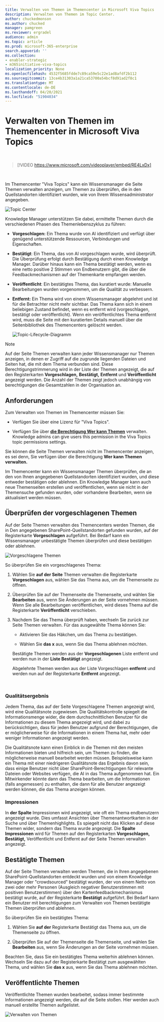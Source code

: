 ```yaml
---
title: Verwalten von Themen im Themencenter in Microsoft Viva Topics
description: Verwalten von Themen im Topic Center.
author: chuckedmonson
ms.author: chucked
manager: pamgreen
ms.reviewer: ergradel
audience: admin
ms.topic: article
ms.prod: microsoft-365-enterprise
search.appverid: ''
ms.collection:
- enabler-strategic
- m365initiative-viva-topics
localization_priority: None
ms.openlocfilehash: 4532f5685fdde7c89ca59e5c22e1ad8afdf2b112
ms.sourcegitcommit: 13ce4b31303a1a21ca53700a54bcf8d91ad2f8c1
ms.translationtype: MT
ms.contentlocale: de-DE
ms.lasthandoff: 04/20/2021
ms.locfileid: "51904034"
---
```

# <a name="manage-topics-in-the-topic-center-in-microsoft-viva-topics"></a>Verwalten von Themen im Themencenter in Microsoft Viva Topics

</br>

> [!VIDEO https://www.microsoft.com/videoplayer/embed/RE4LxDx]  

</br>


Im Themencenter "Viva Topics" kann  ein Wissensmanager die Seite Themen verwalten anzeigen, um Themen zu überprüfen, die in den Quellstandorten identifiziert wurden, wie von Ihrem Wissensadministrator angegeben.  

   ![Topic Center](../media/knowledge-management/topic-center.png) </br> 



Knowledge Manager unterstützen Sie dabei, ermittelte Themen durch die verschiedenen Phasen des Themenlebenszyklus zu führen:

- **Vorgeschlagen:** Ein Thema wurde von AI identifiziert und verfügt über genügend unterstützende Ressourcen, Verbindungen und Eigenschaften.
- **Bestätigt**: Ein Thema, das von AI vorgeschlagen wurde, wird überprüft. Die Überprüfung erfolgt durch Bestätigung durch einen Knowledge Manager. Darüber hinaus kann ein Thema bestätigt werden, wenn es eine netto positive 2 Stimmen von Endbenutzern gibt, die über die Feedbackmechanismen auf der Themenkarte empfangen werden.
- **Veröffentlicht**: Ein bestätigtes Thema, das kuratiert wurde: Manuelle Bearbeitungen wurden vorgenommen, um die Qualität zu verbessern.
- **Entfernt:** Ein Thema wird von einem Wissensmanager abgelehnt und ist für die Betrachter nicht mehr sichtbar. Das Thema kann sich in einem beliebigen Zustand befindet, wenn es entfernt wird (vorgeschlagen, bestätigt oder veröffentlicht). Wenn ein veröffentlichtes Thema entfernt wird, muss die Seite mit den kuratierten Details manuell über die Seitenbibliothek des Themencenters gelöscht werden.

   ![Topic-Lifecycle-Diagramm](../media/knowledge-management/topic-lifecycle.png) </br> 

> [!Note] 
> Auf der Seite Themen verwalten kann jeder Wissensmanager nur Themen anzeigen, in denen er Zugriff auf die zugrunde liegenden Dateien und Seiten hat, die mit dem Thema verbunden sind. Diese Berechtigungstrimmerung wird in der Liste der Themen angezeigt, die auf den Registerkarten **Vorgeschlagen,** **Bestätigt,** **Entfernt** und **Veröffentlicht** angezeigt werden. Die Anzahl der Themen zeigt jedoch unabhängig von berechtigungen die Gesamtzahlen in der Organisation an.

## <a name="requirements"></a>Anforderungen

Zum Verwalten von Themen im Themencenter müssen Sie:
- Verfügen Sie über eine Lizenz für "Viva Topics".

- Verfügen Sie über [**die Berechtigung Wer kann Themen**](./topic-experiences-user-permissions.md) verwalten. Knowledge admins can give users this permission in the Viva Topics topic permissions settings. 

Sie können die Seite Themen verwalten nicht im Themencenter anzeigen, es sei denn, Sie verfügen über die Berechtigung **Wer kann Themen verwalten.**

Im Themencenter kann ein Wissensmanager Themen überprüfen, die an den von Ihnen angegebenen Quellstandorten identifiziert wurden, und diese entweder bestätigen oder ablehnen. Ein Knowledge Manager kann auch neue Themenseiten erstellen und veröffentlichen, wenn sie nicht in der Themensuche gefunden wurden, oder vorhandene Bearbeiten, wenn sie aktualisiert werden müssen.


## <a name="review-suggested-topics"></a>Überprüfen der vorgeschlagenen Themen

Auf der Seite Themen verwalten des Themencenters werden Themen, die in Den angegebenen SharePoint-Quellstandorten gefunden wurden, auf der Registerkarte **Vorgeschlagen** aufgeführt. Bei Bedarf kann ein Wissensmanager unbestätigte Themen überprüfen und diese bestätigen oder ablehnen.

   ![Vorgeschlagene Themen](../media/knowledge-management/quality-score.png) </br> 

So überprüfen Sie ein vorgeschlagenes Thema:

1. Wählen Sie **auf der Seite** Themen verwalten die Registerkarte **Vorgeschlagen** aus, wählen Sie das Thema aus, um die Themenseite zu öffnen.</br>

2. Überprüfen Sie auf der Themenseite die Themenseite, und wählen Sie **Bearbeiten** aus, wenn Sie Änderungen an der Seite vornehmen müssen. Wenn Sie alle Bearbeitungen veröffentlichen, wird dieses Thema auf die Registerkarte **Veröffentlicht** verschieben.

3. Nachdem Sie das Thema überprüft haben, wechseln Sie zurück zur Seite Themen verwalten. Für das ausgewählte Thema können Sie:

   - Aktivieren Sie das Häkchen, um das Thema zu bestätigen.
    
   - Wählen Sie **das x** aus, wenn Sie das Thema ablehnen möchten.

    Bestätigte Themen werden aus der **Vorgeschlagenen** Liste entfernt und werden nun in der **Liste Bestätigt** angezeigt.

    Abgelehnte Themen werden aus der Liste Vorgeschlagen **entfernt** und werden nun auf der Registerkarte **Entfernt** angezeigt.

   </br> 

### <a name="quality-score"></a>Qualitätsergebnis

Jedem Thema, das auf der Seite Vorgeschlagene Themen angezeigt wird, wird eine Qualitätsnote zugewiesen. Die Qualitätskontrolle spiegelt die Informationsmenge wider, die dem durchschnittlichen Benutzer für die Informationen zu diesem Thema angezeigt wird, und dabei zu berücksichtigen, dass für jeden Benutzer aufgrund der Berechtigungen, die er möglicherweise für die Informationen in einem Thema hat, mehr oder weniger Informationen angezeigt werden. 

Die Qualitätsnote kann einen Einblick in die Themen mit den meisten Informationen bieten und hilfreich sein, um Themen zu finden, die möglicherweise manuell bearbeitet werden müssen. Beispielsweise kann ein Thema mit einer niedrigeren Qualitätsnote das Ergebnis davon sein, dass einige Benutzer nicht über SharePoint-Berechtigungen für relevante Dateien oder Websites verfügen, die AI in das Thema aufgenommen hat. Ein Mitwirkender könnte dann das Thema bearbeiten, um die Informationen (falls angemessen) zu enthalten, die dann für alle Benutzer angezeigt werden können, die das Thema anzeigen können.

### <a name="impressions"></a>Impressionen

In **der Spalte** Impressionen wird angezeigt, wie oft ein Thema endbenutzern angezeigt wurde. Dies umfasst Ansichten über Themenantwortkarten in der Suche und über Themenhighlights. Es spiegelt nicht das Klicken auf diese Themen wider, sondern das Thema wurde angezeigt. Die **Spalte Impressionen** wird für Themen auf den  Registerkarten **Vorgeschlagen,** **Bestätigt,** Veröffentlicht und Entfernt auf der Seite Themen verwalten angezeigt.

## <a name="confirmed-topics"></a>Bestätigte Themen

Auf der Seite Themen verwalten werden Themen, die in Ihren angegebenen SharePoint-Quellstandorten entdeckt wurden und von einem Knowledge Manager oder "crowdsourced" bestätigt wurden, der von einem Netto von zwei oder mehr Personen (Ausgleich negativer Benutzerstimmen mit positiven Benutzerstimmen) über den Kartenfeedbackmechanismus bestätigt wurde, auf der Registerkarte **Bestätigt** aufgeführt. Bei Bedarf kann ein Benutzer mit berechtigungen zum Verwalten von Themen bestätigte Themen überprüfen und ablehnen.

So überprüfen Sie ein bestätigtes Thema:

1. Wählen Sie **auf der** Registerkarte Bestätigt das Thema aus, um die Themenseite zu öffnen.</br>

2. Überprüfen Sie auf der Themenseite die Themenseite, und wählen Sie **Bearbeiten** aus, wenn Sie Änderungen an der Seite vornehmen müssen.

Beachten Sie, dass Sie ein bestätigtes Thema weiterhin ablehnen können. Wechseln Sie dazu auf der Registerkarte  Bestätigt zum ausgewählten Thema, und wählen Sie **das x** aus, wenn Sie das Thema ablehnen möchten.

## <a name="published-topics"></a>Veröffentlichte Themen
Veröffentlichte Themen wurden bearbeitet, sodass immer bestimmte Informationen angezeigt werden, die auf die Seite stoßen. Hier werden auch manuell erstellte Themen aufgelistet.

   ![Verwalten von Themen](../media/knowledge-management/manage-topics-new.png) </br>
